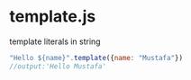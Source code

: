 # template.js
template literals in string

```js
"Hello ${name}".template({name: "Mustafa"})
//output:'Hello Mustafa'
```
